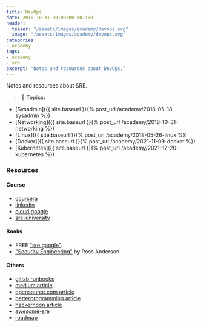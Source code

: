 ```yaml
---
title: DevOps
date: 2018-10-31 00:00:00 +01:00
header:
  teaser: "/assets/images/academy/devops.svg"
  image: "/assets/images/academy/devops.svg"
categories:
- academy
tags:
- academy
- sre
excerpt: "Notes and resources about DevOps."
---
```


Notes and resources about SRE.

> :blue_book: **Topics:**
* [Sysadmin]({{ site.baseurl }}{% post_url /academy/2018-05-18-sysadmin %})
* [Networking]({{ site.baseurl }}{% post_url /academy/2018-10-31-networking %})
* [Linux]({{ site.baseurl }}{% post_url /academy/2018-05-26-linux %})
* [Docker]({{ site.baseurl }}{% post_url /academy/2021-11-09-docker %})
* [Kubernetes]({{ site.baseurl }}{% post_url /academy/2021-12-20-kubernetes %})

### Resources

#### Course

* [coursera](https://www.coursera.org/learn/site-reliability-engineering-slos)
* [linkedin](https://linkedin.github.io/school-of-sre/)
* [cloud.google](https://cloud.google.com/blog/products/operations/on-the-road-to-sre-with-cloud-operations-sandbox)
* [sre-university](https://github.com/andrealmar/sre-university)

#### Books
* FREE ["sre.google"](https://sre.google/books/).
* ["Security Engineering"](http://www.cl.cam.ac.uk/~rja14/book.html) by Ross Anderson

#### Others
* [gitlab runbooks](https://gitlab.com/gitlab-com/runbooks/)
* [medium article](https://medium.com/@alexbmeng/site-reliability-engineering-principals-fd52229bfcd6)
* [opensource.com article](https://opensource.com/article/18/10/sre-startup)
* [betterprogramming article](https://betterprogramming.pub/measuring-site-reliability-9745617d206c)
* [hackernoon article](https://hackernoon.com/so-you-want-to-be-an-sre-34e832357a8c)
* [awesome-sre](https://github.com/dastergon/awesome-sre)
* [roadmap](https://roadmap.sh/devops)
